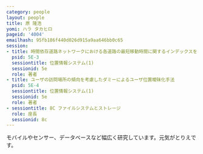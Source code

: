```yaml
---
category: people
layout: people
title: 原 隆浩
yomi: ハラ タカヒロ
pageid: '4004'
emailhash: 95fb186f440d026d915a9aa646bb0c65
session:
- title: 時間依存道路ネットワークにおける各道路の最短移動時間に関するインデックスを用いたk最近傍検索手法
  psid: 5E-3
  sessiontitle: 位置情報システム(1)
  sessionid: 5e
  role: 著者
- title: ユーザの訪問場所の傾向を考慮したダミーによるユーザ位置曖昧化手法
  psid: 5E-4
  sessiontitle: 位置情報システム(1)
  sessionid: 5e
  role: 著者
- sessiontitle: 8C ファイルシステムとストレージ
  role: 座長
  sessionid: 8c
---
```

モバイルやセンサー、データベースなど幅広く研究しています。元気がとりえです。